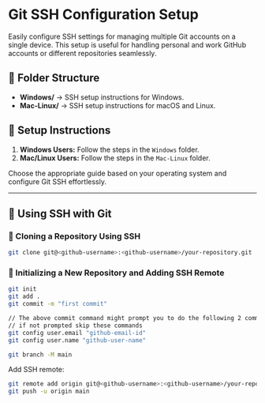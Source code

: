 # Git SSH Configuration Setup

Easily configure SSH settings for managing multiple Git accounts on a single device. This setup is useful for handling personal and work GitHub accounts or different repositories seamlessly.

## 📂 Folder Structure

- **Windows/** → SSH setup instructions for Windows.
- **Mac-Linux/** → SSH setup instructions for macOS and Linux.

## 📌 Setup Instructions

1. **Windows Users:** Follow the steps in the `Windows` folder.
2. **Mac/Linux Users:** Follow the steps in the `Mac-Linux` folder.

Choose the appropriate guide based on your operating system and configure Git SSH effortlessly.

---

## 🚀 Using SSH with Git

### 🔹 Cloning a Repository Using SSH
```sh
git clone git@<github-username>:<github-username>/your-repository.git
```

### 🔹 Initializing a New Repository and Adding SSH Remote
```sh
git init
git add .
git commit -m "first commit"
```

```sh
// The above commit command might prompt you to do the following 2 commands (to be done only once)
// if not prompted skip these commands
git config user.email "github-email-id"
git config user.name "github-user-name"
```

```sh
git branch -M main
```

Add SSH remote:
```sh
git remote add origin git@<github-username>:<github-username>/your-repository.git
git push -u origin main
```
